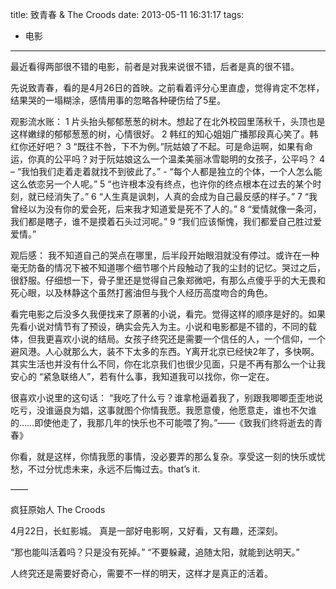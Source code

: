 title: 致青春 & The Croods
date: 2013-05-11 16:31:17
tags:
- 电影
---

最近看得两部很不错的电影，前者是对我来说很不错，后者是真的很不错。

先说致青春，看的是4月26日的首映。之前看着评分心里直虚，觉得肯定不怎样，结果哭的一塌糊涂，感情用事的忽略各种硬伤给了5星。

<!-- more -->

观影流水账：
1 片头抬头郁郁葱葱的树木。想起了在北外校园里荡秋千，头顶也是这样嫩绿的郁郁葱葱的树，心情很好。
2 韩红的知心姐姐广播那段真心笑了。韩红你还好吧？
3 “既往不咎，下不为例。”阮姑娘了不起。可是命运啊，如果有命运，你真的公平吗？对于阮姑娘这么一个温柔美丽冰雪聪明的女孩子，公平吗？
4 – “我怕我们走着走着就找不到彼此了。”
\- “每个人都是独立的个体，一个人怎么能这么依恋另一个人呢。”
5 “也许根本没有终点，也许你的终点根本在过去的某个时刻，就已经消失了。”
6 “人生真是讽刺，人真的会成为自己最反感的样子。”
7 “我曾经以为没有你的爱会死，后来我才知道爱是死不了人的。”
8 “爱情就像一条河，我们都是瞎子，谁不是摸着石头过河呢。”
9 “我们应该惭愧，我们都爱自己胜过爱爱情。”

观后感：
我不知道自己的哭点在哪里，后半段开始眼泪就没有停过。或许在一种毫无防备的情况下被不知道哪个细节哪个片段触动了我的尘封的记忆。哭过之后，很舒服。仔细想一下，骨子里还是觉得自己象郑微吧，有那么点傻乎乎的大无畏和死心眼，以及林静这个虽然打酱油但与我个人经历高度吻合的角色。

看完电影之后没多久我便找来了原著的小说，看完。觉得这样的顺序是好的。如果先看小说对情节有了预设，确实会先入为主。小说和电影都是不错的，不同的载体，但我更喜欢小说的结局。女孩子终究还是需要一个信任的人，一个信仰，一个避风港。人心就那么大，装不下太多的东西。Y离开北京已经快2年了，多快啊。其实生活也并没有什么不同，你在北京我们也很少见面，只是不再有那么一个让我安心的 “紧急联络人”，若有什么事，我知道我可以找你，你一定在。

很喜欢小说里的这句话：
“我吃了什么亏？谁拿枪逼着我了，别跟我唧唧歪歪地说吃亏，没谁逼良为娼，这事就图个你情我愿。我愿意傻，他愿意走，谁也不欠谁的……即使他走了，我那几年的快乐也不可能喂了狗。”——《致我们终将逝去的青春》

你看，就是这样，你情我愿的事情，没必要弄的那么复杂。享受这一刻的快乐或忧愁，不过分忧虑未来，永远不后悔过去。that’s it.

——

疯狂原始人 The Croods

4月22日，长虹影城。
真是一部好电影啊，又好看，又有趣，还深刻。

“那也能叫活着吗？只是没有死掉。”
“不要躲藏，追随太阳，就能到达明天。”

人终究还是需要好奇心，需要不一样的明天，这样才是真正的活着。

